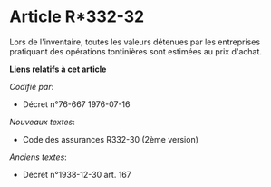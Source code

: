 # Article R*332-32

Lors de l'inventaire, toutes les valeurs détenues par les entreprises pratiquant des opérations tontinières sont estimées au
prix d'achat.

**Liens relatifs à cet article**

_Codifié par_:

  - Décret n°76-667 1976-07-16

_Nouveaux textes_:

  - Code des assurances R332-30 (2ème version)

_Anciens textes_:

  - Décret n°1938-12-30 art. 167
